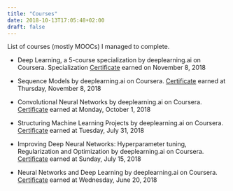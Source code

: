 ```yaml
---
title: "Courses"
date: 2018-10-13T17:05:48+02:00
draft: false
---
```


List of courses (mostly MOOCs) I managed to complete.

* Deep Learning, a 5-course specialization by deeplearning.ai on Coursera. 
  Specialization [Certificate](https://www.coursera.org/account/accomplishments/specialization/certificate/ZZBC67AMMJC8) 
  earned on November 8, 2018 

* Sequence Models by deeplearning.ai on Coursera. 
  [Certificate](https://www.coursera.org/account/accomplishments/certificate/SKDYDYA3Z9RV) 
  earned at Thursday, November 8, 2018

* Convolutional Neural Networks by deeplearning.ai on Coursera.
  [Certificate](https://www.coursera.org/account/accomplishments/certificate/Z3DKUT9X74X2)
  earned at Monday, October 1, 2018

* Structuring Machine Learning Projects by deeplearning.ai on Coursera.
  [Certificate](https://www.coursera.org/account/accomplishments/certificate/CZNSUYC9QP3J)
  earned at Tuesday, July 31, 2018

* Improving Deep Neural Networks: Hyperparameter tuning, Regularization and
  Optimization by deeplearning.ai on Coursera.
  [Certificate](https://www.coursera.org/account/accomplishments/certificate/WUNJD5YNFUQM)
  earned at Sunday, July 15, 2018

* Neural Networks and Deep Learning by deeplearning.ai on Coursera.
  [Certificate](https://www.coursera.org/account/accomplishments/certificate/JNWQSS2RDFYJ)
  earned at Wednesday, June 20, 2018
